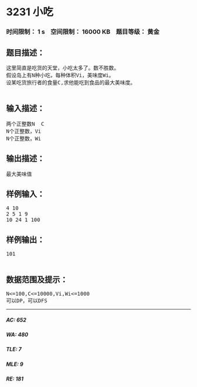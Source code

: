 # 3231 小吃   
### 时间限制： 1 s&nbsp;&nbsp;&nbsp;&nbsp;空间限制： 16000 KB&nbsp;&nbsp;&nbsp;&nbsp;题目等级： 黄金  
## 题目描述：  

<pre>
这里简直是吃货的天堂，小吃太多了。数不胜数。
假设岛上有N种小吃，每种体积Vi，美味度Wi。
设某吃货旅行者的食量C,求他能吃到食品的最大美味度。
 
</pre>
  
  
## 输入描述：  

<pre>
两个正整数N  C
N个正整数，Vi
N个正整数，Wi
</pre>
  
  
## 输出描述：  

<pre>
最大美味值
</pre>
  
  
## 样例输入：  

<pre>
4 10
2 5 1 9
10 24 1 100
</pre>
  
  
## 样例输出：  

<pre>
101
 
</pre>
  
  
## 数据范围及提示：  

<pre>
N<=100,C<=10000,Vi,Wi<=1000
可以DP，可以DFS
</pre>
  
  
***  

##### AC: 652  
##### WA: 480  
##### TLE: 7  
##### MLE: 9  
##### RE: 181  
